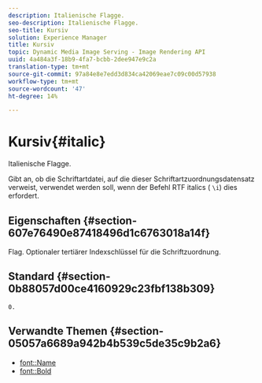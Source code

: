 ```yaml
---
description: Italienische Flagge.
seo-description: Italienische Flagge.
seo-title: Kursiv
solution: Experience Manager
title: Kursiv
topic: Dynamic Media Image Serving - Image Rendering API
uuid: 4a484a3f-18b9-4fa7-bcbb-2dee947e9c2a
translation-type: tm+mt
source-git-commit: 97a84e8e7edd3d834ca42069eae7c09c00d57938
workflow-type: tm+mt
source-wordcount: '47'
ht-degree: 14%

---
```



# Kursiv{#italic}

Italienische Flagge.

Gibt an, ob die Schriftartdatei, auf die dieser Schriftartzuordnungsdatensatz verweist, verwendet werden soll, wenn der Befehl RTF italics ( `\i`) dies erfordert.

## Eigenschaften {#section-607e76490e87418496d1c6763018a14f}

Flag. Optionaler tertiärer Indexschlüssel für die Schriftzuordnung.

## Standard {#section-0b88057d00ce4160929c23fbf138b309}

`0.`

## Verwandte Themen {#section-05057a6689a942b4b539c5de35c9b2a6}

* [font::Name](r-name-font.md#reference_C55889877DC54AABB60734DCDE86EE76)
* [font::Bold](../../../../../is-api/image-catalog/image-serving-api-ref/c-image-catalog-reference/c-font-map-reference/r-bold-font.md#reference-f7b017ef67574a29abfc3954ab64159c)
